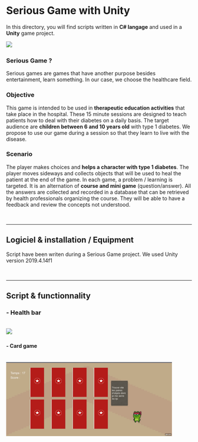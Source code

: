 
<br>

# Serious Game with Unity
In this directory, you will find scripts written in __C# langage__ and used in a __Unity__ game project. 

<!-- <img id="niv1" src="https://j.gifs.com/qQl0Nr.gif" width="450"/> -->
<img id="niv1" src="gif_animation/first.gif" width="450"/>

### Serious Game ? 
Serious games are games that have another purpose besides entertainment, learn something. In our case, we choose the healthcare field. 

### Objective
This game is intended to be used in __therapeutic education activities__ that take place in the hospital. These 15 minute sessions are designed to teach patients how to deal with their diabetes on a daily basis. 
The target audience are __children between 6 and 10 years old__ with type 1 diabetes. We propose to use our game during a session so that they learn to live with the disease. 


### Scenario 
The player makes choices and __helps a character with type 1 diabetes__. The player moves sideways and collects objects that will be used to heal the patient at the end of the game. In each game, a problem / learning is targeted.
It is an alternation of __course and mini game__ (question/answer). All the answers are collected and recorded in a database that can be retrieved by health professionals organizing the course. They will be able to have a feedback and review the concepts not understood. 

<br>

---

## Logiciel & installation / Equipment
Script have been writen during a Serious Game project. We used Unity version 2019.4.14f1 

<br>

---

## Script & functionnality 
### - Health bar 
<br>

<!-- <img id="niv2_healthBar" src="https://j.gifs.com/79prPA.gif" width="450"/> -->
<img id="niv2_healthBar" src="gif_animation/lifeBare.gif" width="450"/>



#### - Card game
<br>

<!-- <img id="card" src="https://j.gifs.com/pZkvy6.gif" width="450"/> -->
<img id="card" src="gif_animation/card_game.gif" width="450"/>



<!-- ---

## Conclusion 
<img id="final" src="https://j.gifs.com/MZJl33.gif" width="450"/> -->